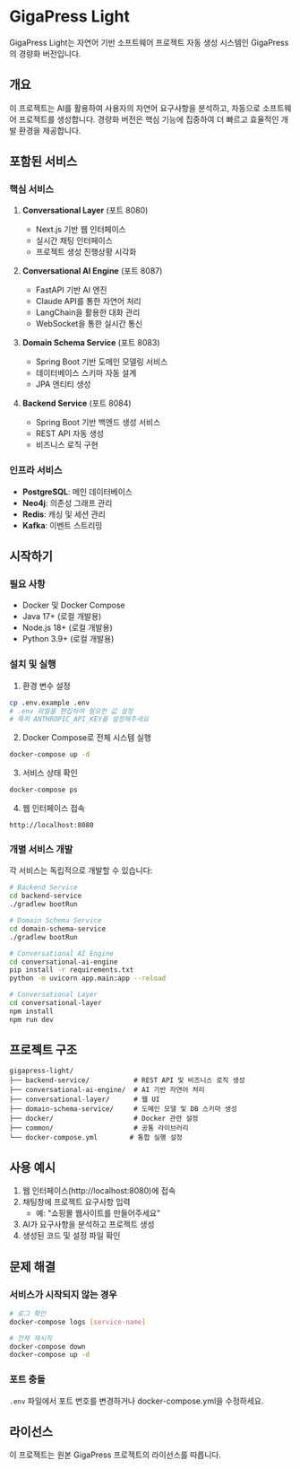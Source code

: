 # GigaPress Light

GigaPress Light는 자연어 기반 소프트웨어 프로젝트 자동 생성 시스템인 GigaPress의 경량화 버전입니다.

## 개요

이 프로젝트는 AI를 활용하여 사용자의 자연어 요구사항을 분석하고, 자동으로 소프트웨어 프로젝트를 생성합니다. 경량화 버전은 핵심 기능에 집중하여 더 빠르고 효율적인 개발 환경을 제공합니다.

## 포함된 서비스

### 핵심 서비스
1. **Conversational Layer** (포트 8080)
   - Next.js 기반 웹 인터페이스
   - 실시간 채팅 인터페이스
   - 프로젝트 생성 진행상황 시각화

2. **Conversational AI Engine** (포트 8087)
   - FastAPI 기반 AI 엔진
   - Claude API를 통한 자연어 처리
   - LangChain을 활용한 대화 관리
   - WebSocket을 통한 실시간 통신

3. **Domain Schema Service** (포트 8083)
   - Spring Boot 기반 도메인 모델링 서비스
   - 데이터베이스 스키마 자동 설계
   - JPA 엔티티 생성

4. **Backend Service** (포트 8084)
   - Spring Boot 기반 백엔드 생성 서비스
   - REST API 자동 생성
   - 비즈니스 로직 구현

### 인프라 서비스
- **PostgreSQL**: 메인 데이터베이스
- **Neo4j**: 의존성 그래프 관리
- **Redis**: 캐싱 및 세션 관리
- **Kafka**: 이벤트 스트리밍

## 시작하기

### 필요 사항
- Docker 및 Docker Compose
- Java 17+ (로컬 개발용)
- Node.js 18+ (로컬 개발용)
- Python 3.9+ (로컬 개발용)

### 설치 및 실행

1. 환경 변수 설정
```bash
cp .env.example .env
# .env 파일을 편집하여 필요한 값 설정
# 특히 ANTHROPIC_API_KEY를 설정해주세요
```

2. Docker Compose로 전체 시스템 실행
```bash
docker-compose up -d
```

3. 서비스 상태 확인
```bash
docker-compose ps
```

4. 웹 인터페이스 접속
```
http://localhost:8080
```

### 개별 서비스 개발

각 서비스는 독립적으로 개발할 수 있습니다:

```bash
# Backend Service
cd backend-service
./gradlew bootRun

# Domain Schema Service
cd domain-schema-service
./gradlew bootRun

# Conversational AI Engine
cd conversational-ai-engine
pip install -r requirements.txt
python -m uvicorn app.main:app --reload

# Conversational Layer
cd conversational-layer
npm install
npm run dev
```

## 프로젝트 구조

```
gigapress-light/
├── backend-service/           # REST API 및 비즈니스 로직 생성
├── conversational-ai-engine/  # AI 기반 자연어 처리
├── conversational-layer/      # 웹 UI
├── domain-schema-service/     # 도메인 모델 및 DB 스키마 생성
├── docker/                    # Docker 관련 설정
├── common/                    # 공통 라이브러리
└── docker-compose.yml        # 통합 실행 설정
```

## 사용 예시

1. 웹 인터페이스(http://localhost:8080)에 접속
2. 채팅창에 프로젝트 요구사항 입력
   - 예: "쇼핑몰 웹사이트를 만들어주세요"
3. AI가 요구사항을 분석하고 프로젝트 생성
4. 생성된 코드 및 설정 파일 확인

## 문제 해결

### 서비스가 시작되지 않는 경우
```bash
# 로그 확인
docker-compose logs [service-name]

# 전체 재시작
docker-compose down
docker-compose up -d
```

### 포트 충돌
`.env` 파일에서 포트 번호를 변경하거나 docker-compose.yml을 수정하세요.

## 라이선스

이 프로젝트는 원본 GigaPress 프로젝트의 라이선스를 따릅니다.